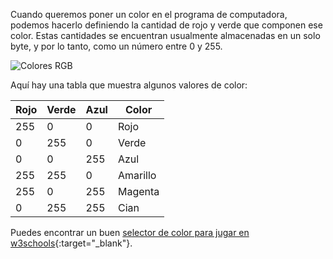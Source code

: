 Cuando queremos poner un color en el programa de computadora, podemos hacerlo definiendo la cantidad de rojo y verde que componen ese color. Estas cantidades se encuentran usualmente almacenadas en un solo byte, y por lo tanto, como un número entre 0 y 255.

![Colores RGB](images/RGB.gif)

Aquí hay una tabla que muestra algunos valores de color:

| Rojo | Verde | Azul | Color    |
| ---- | ----- | ---- | -------- |
| 255  | 0     | 0    | Rojo     |
| 0    | 255   | 0    | Verde    |
| 0    | 0     | 255  | Azul     |
| 255  | 255   | 0    | Amarillo |
| 255  | 0     | 255  | Magenta  |
| 0    | 255   | 255  | Cian     |

Puedes encontrar un buen [selector de color para jugar en w3schools](https://www.w3schools.com/colors/colors_rgb.asp){:target="_blank"}.